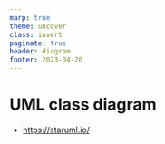 ```yaml
---
marp: true
theme: uncover
class: invert
paginate: true
header: diagram
footer: 2023-04-20
---
```


# UML class diagram
* https://staruml.io/